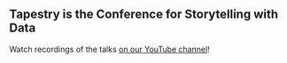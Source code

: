 ## Tapestry is the Conference for Storytelling with Data

Watch recordings of the talks [on our YouTube channel](https://www.youtube.com/user/TapestryConference)!

